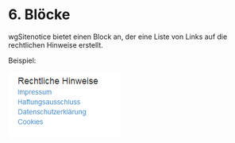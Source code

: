 # 6. Blöcke

wgSitenotice bietet einen Block an, der eine Liste von Links auf die rechtlichen Hinweise erstellt.

Beispiel:

![Blockbeispiel](../assets/6blocks.png)